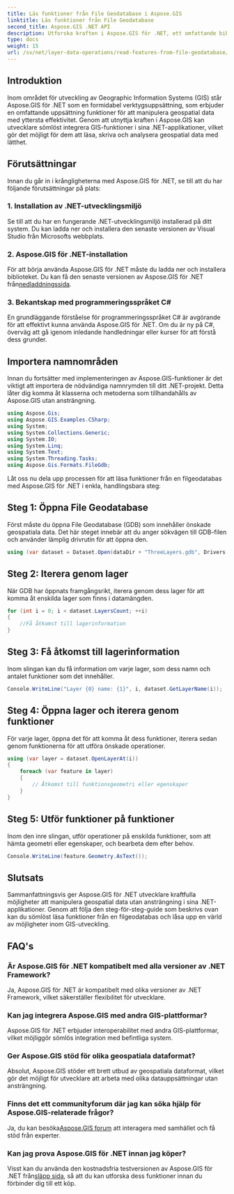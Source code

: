 ```yaml
---
title: Läs funktioner från File Geodatabase i Aspose.GIS
linktitle: Läs funktioner från File Geodatabase
second_title: Aspose.GIS .NET API
description: Utforska kraften i Aspose.GIS för .NET, ett omfattande bibliotek för geospatial data i .NET-applikationer. Läs, skriv och analysera geospatial data enkelt.
type: docs
weight: 15
url: /sv/net/layer-data-operations/read-features-from-file-geodatabase/
---
```

## Introduktion
Inom området för utveckling av Geographic Information Systems (GIS) står Aspose.GIS för .NET som en formidabel verktygsuppsättning, som erbjuder en omfattande uppsättning funktioner för att manipulera geospatial data med yttersta effektivitet. Genom att utnyttja kraften i Aspose.GIS kan utvecklare sömlöst integrera GIS-funktioner i sina .NET-applikationer, vilket gör det möjligt för dem att läsa, skriva och analysera geospatial data med lätthet.
## Förutsättningar
Innan du går in i krångligheterna med Aspose.GIS för .NET, se till att du har följande förutsättningar på plats:
### 1. Installation av .NET-utvecklingsmiljö
Se till att du har en fungerande .NET-utvecklingsmiljö installerad på ditt system. Du kan ladda ner och installera den senaste versionen av Visual Studio från Microsofts webbplats.
### 2. Aspose.GIS för .NET-installation
 För att börja använda Aspose.GIS för .NET måste du ladda ner och installera biblioteket. Du kan få den senaste versionen av Aspose.GIS för .NET från[nedladdningssida](https://releases.aspose.com/gis/net/).
### 3. Bekantskap med programmeringsspråket C#
En grundläggande förståelse för programmeringsspråket C# är avgörande för att effektivt kunna använda Aspose.GIS för .NET. Om du är ny på C#, överväg att gå igenom inledande handledningar eller kurser för att förstå dess grunder.

## Importera namnområden
Innan du fortsätter med implementeringen av Aspose.GIS-funktioner är det viktigt att importera de nödvändiga namnrymden till ditt .NET-projekt. Detta låter dig komma åt klasserna och metoderna som tillhandahålls av Aspose.GIS utan ansträngning.

```csharp
using Aspose.Gis;
using Aspose.GIS.Examples.CSharp;
using System;
using System.Collections.Generic;
using System.IO;
using System.Linq;
using System.Text;
using System.Threading.Tasks;
using Aspose.Gis.Formats.FileGdb;
```

Låt oss nu dela upp processen för att läsa funktioner från en filgeodatabas med Aspose.GIS för .NET i enkla, handlingsbara steg:
## Steg 1: Öppna File Geodatabase
Först måste du öppna File Geodatabase (GDB) som innehåller önskade geospatiala data. Det här steget innebär att du anger sökvägen till GDB-filen och använder lämplig drivrutin för att öppna den.
```csharp
using (var dataset = Dataset.Open(dataDir + "ThreeLayers.gdb", Drivers.FileGdb))
```
## Steg 2: Iterera genom lager
När GDB har öppnats framgångsrikt, iterera genom dess lager för att komma åt enskilda lager som finns i datamängden.
```csharp
for (int i = 0; i < dataset.LayersCount; ++i)
{
    //Få åtkomst till lagerinformation
}
```
## Steg 3: Få åtkomst till lagerinformation
Inom slingan kan du få information om varje lager, som dess namn och antalet funktioner som det innehåller.
```csharp
Console.WriteLine("Layer {0} name: {1}", i, dataset.GetLayerName(i));
```
## Steg 4: Öppna lager och iterera genom funktioner
För varje lager, öppna det för att komma åt dess funktioner, iterera sedan genom funktionerna för att utföra önskade operationer.
```csharp
using (var layer = dataset.OpenLayerAt(i))
{
    foreach (var feature in layer)
    {
        // Åtkomst till funktionsgeometri eller egenskaper
    }
}
```
## Steg 5: Utför funktioner på funktioner
Inom den inre slingan, utför operationer på enskilda funktioner, som att hämta geometri eller egenskaper, och bearbeta dem efter behov.
```csharp
Console.WriteLine(feature.Geometry.AsText());
```

## Slutsats
Sammanfattningsvis ger Aspose.GIS för .NET utvecklare kraftfulla möjligheter att manipulera geospatial data utan ansträngning i sina .NET-applikationer. Genom att följa den steg-för-steg-guide som beskrivs ovan kan du sömlöst läsa funktioner från en filgeodatabas och låsa upp en värld av möjligheter inom GIS-utveckling.
## FAQ's
### Är Aspose.GIS för .NET kompatibelt med alla versioner av .NET Framework?
Ja, Aspose.GIS för .NET är kompatibelt med olika versioner av .NET Framework, vilket säkerställer flexibilitet för utvecklare.
### Kan jag integrera Aspose.GIS med andra GIS-plattformar?
Aspose.GIS för .NET erbjuder interoperabilitet med andra GIS-plattformar, vilket möjliggör sömlös integration med befintliga system.
### Ger Aspose.GIS stöd för olika geospatiala dataformat?
Absolut, Aspose.GIS stöder ett brett utbud av geospatiala dataformat, vilket gör det möjligt för utvecklare att arbeta med olika datauppsättningar utan ansträngning.
### Finns det ett communityforum där jag kan söka hjälp för Aspose.GIS-relaterade frågor?
 Ja, du kan besöka[Aspose.GIS forum](https://forum.aspose.com/c/gis/33) att interagera med samhället och få stöd från experter.
### Kan jag prova Aspose.GIS för .NET innan jag köper?
 Visst kan du använda den kostnadsfria testversionen av Aspose.GIS för .NET från[släpp sida](https://releases.aspose.com/), så att du kan utforska dess funktioner innan du förbinder dig till ett köp.